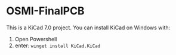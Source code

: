 # OSMI-FinalPCB
This is a KiCad 7.0 project. You can install KiCad on Windows with:
1. Open Powershell
2. enter: `winget install KiCad.KiCad`

